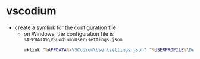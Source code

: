 # vscodium

- create a symlink for the configuration file
  - on Windows, the configuration file is `%APPDATA%\VSCodium\User\settings.json`
    ```bat
    mklink "%APPDATA%\VSCodium\User\settings.json" "%USERPROFILE%\Desktop\config\vscodium\settings.json"
    ```
